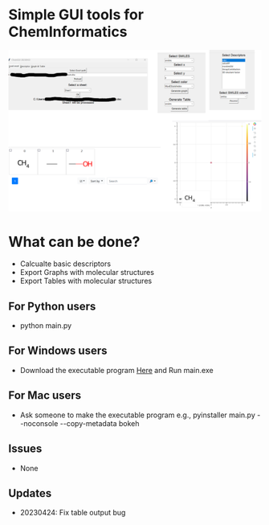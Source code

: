 # Simple GUI tools for ChemInformatics
![imgs/top/png](imgs/top.png)

# What can be done?
- Calcualte basic descriptors
- Export Graphs with molecular structures
- Export Tables with molecular structures
## For Python users
- python main.py
## For Windows users
- Download the executable program [Here](https://drive.google.com/file/d/1nrG7_dI9KhZGsb1aMwXQxJMBu58utlmU/view?usp=sharing) and Run main.exe
## For Mac users
- Ask someone to make the executable program
    e.g.,
    pyinstaller main.py --noconsole --copy-metadata bokeh

## Issues
- None

## Updates
- 20230424: Fix table output bug
